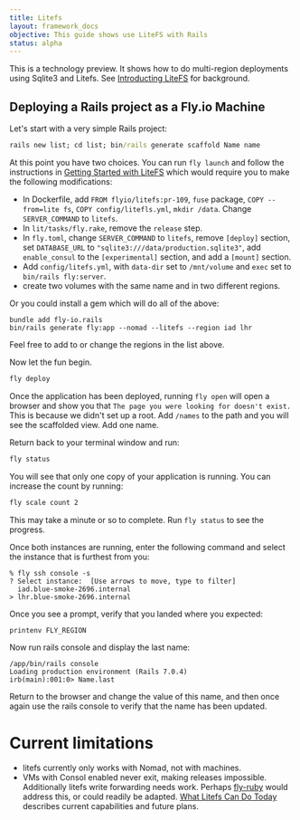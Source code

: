 ```yaml
---
title: Litefs
layout: framework_docs
objective: This guide shows use LiteFS with Rails
status: alpha
---
```


This is a technology preview.  It shows how to do multi-region deployments
using Sqlite3 and Litefs.  See [Introducting LiteFS](https://fly.io/blog/introducing-litefs/) for
background.


## Deploying a Rails project as a Fly.io Machine

Let's start with a very simple Rails project:

```cmd
rails new list; cd list; bin/rails generate scaffold Name name
```

At this point you have two choices.  You can run `fly launch` and follow the instructions in [Getting Started with LiteFS](https://fly.io/docs/litefs/getting-started/) which would require you to make the following modifications:

  * In Dockerfile, add `FROM flyio/litefs:pr-109`, `fuse` package, `COPY --from=lite fs`, `COPY config/litefls.yml`, `mkdir /data`.  Change `SERVER_COMMAND` to `litefs`.
  * In `lit/tasks/fly.rake`, remove the `release` step.
  * In `fly.toml`, change `SERVER_COMMAND` to `litefs`, remove `[deploy]` section, set `DATABASE_URL` to `"sqlite3:///data/production.sqlite3"`, add `enable_consul` to the `[experimental]` section, and add a `[mount]` section.
  * Add `config/litefs.yml`, with `data-dir` set to `/mnt/volume` and `exec` set to `bin/rails fly:server`.
  * create two volumes with the same name and in two different regions.

Or you could install a gem which will do all of the above:

```
bundle add fly-io.rails
bin/rails generate fly:app --nomad --litefs --region iad lhr
```

Feel free to add to or change the regions in the list above.

Now let the fun begin.

```cmd
fly deploy
```

Once the application has been deployed, running `fly open` will open a browser and show you that `The page you were looking for doesn't exist.`  This is
because we didn't set up a root.  Add `/names` to the path and you will see the scaffolded view.  Add one name.

Return back to your terminal window and run:

```cmd
fly status
```

You will see that only one copy of your application is running.  You can increase the count by running:

```cmd
fly scale count 2
```

This may take a minute or so to complete.  Run `fly status` to see the progress.

Once both instances are running, enter the following command and select the instance that is furthest from you:

```
% fly ssh console -s
? Select instance:  [Use arrows to move, type to filter]
  iad.blue-smoke-2696.internal
> lhr.blue-smoke-2696.internal
```

Once you see a prompt, verify that you landed where you expected:

```cmd
printenv FLY_REGION
```

Now run rails console and display the last name:

```
/app/bin/rails console
Loading production environment (Rails 7.0.4)
irb(main):001:0> Name.last
```

Return to the browser and change the value of this name, and then once again use the rails console to verify that the name has been updated.

# Current limitations

 * litefs currently only works with Nomad, not with machines.
 * VMs with Consol enabled never exit, making releases impossible.  Additionally litefs write forwarding needs work.
   Perhaps [fly-ruby](https://github.com/superfly/fly-ruby) would address this, or could readily be adapted.
   [What Litefs Can Do Today](https://fly.io/blog/introducing-litefs/#what-litefs-can-do-today) describes current
   capabilities and future plans.




